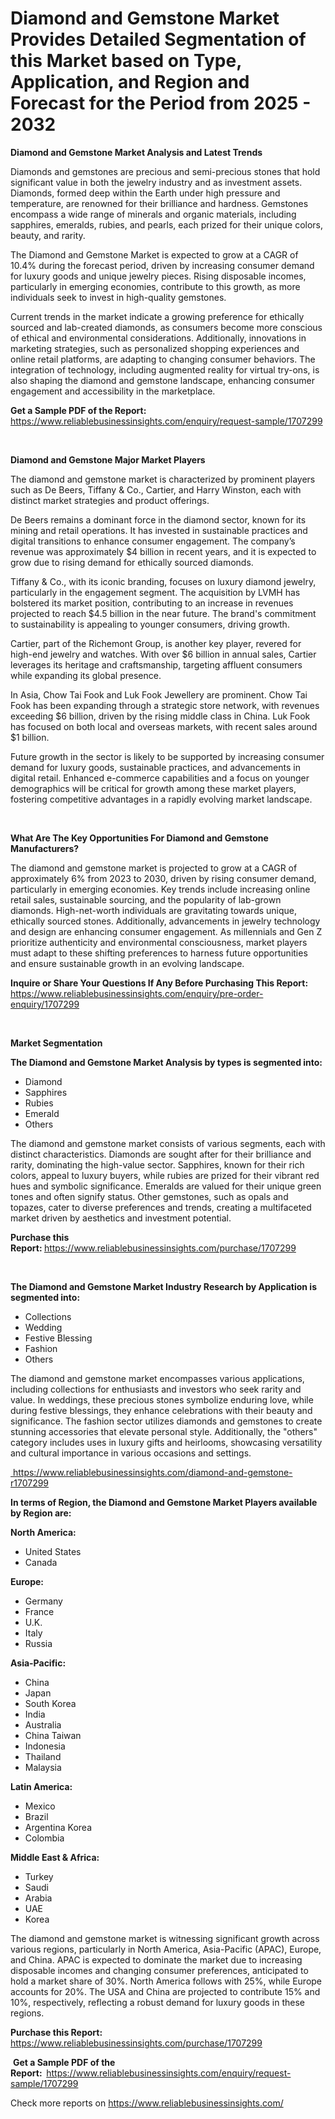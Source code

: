 <p><h1>Diamond and Gemstone Market Provides Detailed Segmentation of this Market based on Type, Application, and Region and Forecast for the Period from 2025 - 2032</h1></p><p><strong>Diamond and Gemstone Market Analysis and Latest Trends</strong></p>
<p><p>Diamonds and gemstones are precious and semi-precious stones that hold significant value in both the jewelry industry and as investment assets. Diamonds, formed deep within the Earth under high pressure and temperature, are renowned for their brilliance and hardness. Gemstones encompass a wide range of minerals and organic materials, including sapphires, emeralds, rubies, and pearls, each prized for their unique colors, beauty, and rarity.</p><p>The Diamond and Gemstone Market is expected to grow at a CAGR of 10.4% during the forecast period, driven by increasing consumer demand for luxury goods and unique jewelry pieces. Rising disposable incomes, particularly in emerging economies, contribute to this growth, as more individuals seek to invest in high-quality gemstones. </p><p>Current trends in the market indicate a growing preference for ethically sourced and lab-created diamonds, as consumers become more conscious of ethical and environmental considerations. Additionally, innovations in marketing strategies, such as personalized shopping experiences and online retail platforms, are adapting to changing consumer behaviors. The integration of technology, including augmented reality for virtual try-ons, is also shaping the diamond and gemstone landscape, enhancing consumer engagement and accessibility in the marketplace.</p></p>
<p><strong>Get a Sample PDF of the Report:&nbsp;</strong> <a href="https://www.reliablebusinessinsights.com/enquiry/request-sample/1707299?utm_campaign=3256&utm_medium=2&utm_source=Github&utm_content=ia&utm_term=04042025&utm_id=diamond-and-gemstone">https://www.reliablebusinessinsights.com/enquiry/request-sample/1707299</a></p>
<p>&nbsp;</p>
<p><strong>Diamond and Gemstone Major Market Players</strong></p>
<p><p>The diamond and gemstone market is characterized by prominent players such as De Beers, Tiffany & Co., Cartier, and Harry Winston, each with distinct market strategies and product offerings. </p><p>De Beers remains a dominant force in the diamond sector, known for its mining and retail operations. It has invested in sustainable practices and digital transitions to enhance consumer engagement. The company’s revenue was approximately $4 billion in recent years, and it is expected to grow due to rising demand for ethically sourced diamonds.</p><p>Tiffany & Co., with its iconic branding, focuses on luxury diamond jewelry, particularly in the engagement segment. The acquisition by LVMH has bolstered its market position, contributing to an increase in revenues projected to reach $4.5 billion in the near future. The brand's commitment to sustainability is appealing to younger consumers, driving growth.</p><p>Cartier, part of the Richemont Group, is another key player, revered for high-end jewelry and watches. With over $6 billion in annual sales, Cartier leverages its heritage and craftsmanship, targeting affluent consumers while expanding its global presence.</p><p>In Asia, Chow Tai Fook and Luk Fook Jewellery are prominent. Chow Tai Fook has been expanding through a strategic store network, with revenues exceeding $6 billion, driven by the rising middle class in China. Luk Fook has focused on both local and overseas markets, with recent sales around $1 billion.</p><p>Future growth in the sector is likely to be supported by increasing consumer demand for luxury goods, sustainable practices, and advancements in digital retail. Enhanced e-commerce capabilities and a focus on younger demographics will be critical for growth among these market players, fostering competitive advantages in a rapidly evolving market landscape.</p></p>
<p>&nbsp;</p>
<p><strong>What Are The Key Opportunities For Diamond and Gemstone Manufacturers?</strong></p>
<p><p>The diamond and gemstone market is projected to grow at a CAGR of approximately 6% from 2023 to 2030, driven by rising consumer demand, particularly in emerging economies. Key trends include increasing online retail sales, sustainable sourcing, and the popularity of lab-grown diamonds. High-net-worth individuals are gravitating towards unique, ethically sourced stones. Additionally, advancements in jewelry technology and design are enhancing consumer engagement. As millennials and Gen Z prioritize authenticity and environmental consciousness, market players must adapt to these shifting preferences to harness future opportunities and ensure sustainable growth in an evolving landscape.</p></p>
<p><strong>Inquire or Share Your Questions If Any Before Purchasing This Report:</strong> <a href="https://www.reliablebusinessinsights.com/enquiry/pre-order-enquiry/1707299?utm_campaign=3256&utm_medium=2&utm_source=Github&utm_content=ia&utm_term=04042025&utm_id=diamond-and-gemstone">https://www.reliablebusinessinsights.com/enquiry/pre-order-enquiry/1707299</a></p>
<p>&nbsp;</p>
<p><strong>Market Segmentation</strong></p>
<p><strong>The Diamond and Gemstone Market Analysis by types is segmented into:</strong></p>
<p><ul><li>Diamond</li><li>Sapphires</li><li>Rubies</li><li>Emerald</li><li>Others</li></ul></p>
<p><p>The diamond and gemstone market consists of various segments, each with distinct characteristics. Diamonds are sought after for their brilliance and rarity, dominating the high-value sector. Sapphires, known for their rich colors, appeal to luxury buyers, while rubies are prized for their vibrant red hues and symbolic significance. Emeralds are valued for their unique green tones and often signify status. Other gemstones, such as opals and topazes, cater to diverse preferences and trends, creating a multifaceted market driven by aesthetics and investment potential.</p></p>
<p><strong>Purchase this Report:&nbsp;</strong><a href="https://www.reliablebusinessinsights.com/purchase/1707299?utm_campaign=3256&utm_medium=2&utm_source=Github&utm_content=ia&utm_term=04042025&utm_id=diamond-and-gemstone">https://www.reliablebusinessinsights.com/purchase/1707299</a></p>
<p>&nbsp;</p>
<p><strong>The Diamond and Gemstone Market Industry Research by Application is segmented into:</strong></p>
<p><ul><li>Collections</li><li>Wedding</li><li>Festive Blessing</li><li>Fashion</li><li>Others</li></ul></p>
<p><p>The diamond and gemstone market encompasses various applications, including collections for enthusiasts and investors who seek rarity and value. In weddings, these precious stones symbolize enduring love, while during festive blessings, they enhance celebrations with their beauty and significance. The fashion sector utilizes diamonds and gemstones to create stunning accessories that elevate personal style. Additionally, the "others" category includes uses in luxury gifts and heirlooms, showcasing versatility and cultural importance in various occasions and settings.</p></p>
<p><a href="https://www.reliablebusinessinsights.com/diamond-and-gemstone-r1707299?utm_campaign=3256&utm_medium=2&utm_source=Github&utm_content=ia&utm_term=04042025&utm_id=diamond-and-gemstone">&nbsp;https://www.reliablebusinessinsights.com/diamond-and-gemstone-r1707299</a></p>
<p><strong>In terms of Region, the Diamond and Gemstone Market Players available by Region are:</strong></p>
<p>
    <p> <strong> North America: </strong>
        <ul>
            <li>United States</li>
            <li>Canada</li>
        </ul>
        </p> 
    <p> <strong> Europe: </strong>
        <ul>
            <li>Germany</li>
            <li>France</li>
            <li>U.K.</li>
            <li>Italy</li>
            <li>Russia</li>
        </ul>
        </p> 
    <p> <strong> Asia-Pacific: </strong>
        <ul>
            <li>China</li>
            <li>Japan</li>
            <li>South Korea</li>
            <li>India</li>
            <li>Australia</li>
            <li>China Taiwan</li>
            <li>Indonesia</li>
            <li>Thailand</li>
            <li>Malaysia</li>
        </ul>
        </p> 
    <p> <strong> Latin America: </strong>
        <ul>
            <li>Mexico</li>
            <li>Brazil</li>
            <li>Argentina Korea</li>
            <li>Colombia</li>
        </ul>
        </p> 
    <p> <strong> Middle East & Africa: </strong>
        <ul>
            <li>Turkey</li>
            <li>Saudi</li>
            <li>Arabia</li>
            <li>UAE</li>
            <li>Korea</li>
        </ul>
    </p>
    </p>
<p><p>The diamond and gemstone market is witnessing significant growth across various regions, particularly in North America, Asia-Pacific (APAC), Europe, and China. APAC is expected to dominate the market due to increasing disposable incomes and changing consumer preferences, anticipated to hold a market share of 30%. North America follows with 25%, while Europe accounts for 20%. The USA and China are projected to contribute 15% and 10%, respectively, reflecting a robust demand for luxury goods in these regions.</p></p>
<p><strong>Purchase this Report: </strong><a href="https://www.reliablebusinessinsights.com/purchase/1707299?utm_campaign=3256&utm_medium=2&utm_source=Github&utm_content=ia&utm_term=04042025&utm_id=diamond-and-gemstone">https://www.reliablebusinessinsights.com/purchase/1707299</a></p>
<p>&nbsp;<strong>Get a Sample PDF of the Report:&nbsp;&nbsp;</strong><a href="https://www.reliablebusinessinsights.com/enquiry/request-sample/1707299?utm_campaign=3256&utm_medium=2&utm_source=Github&utm_content=ia&utm_term=04042025&utm_id=diamond-and-gemstone">https://www.reliablebusinessinsights.com/enquiry/request-sample/1707299</a></p>
<p><strong></strong></p>
<p>Check more reports on <a href="https://www.reliablebusinessinsights.com/?utm_campaign=3256&utm_medium=2&utm_source=Github&utm_content=ia&utm_term=04042025&utm_id=diamond-and-gemstone">https://www.reliablebusinessinsights.com/</a></p>